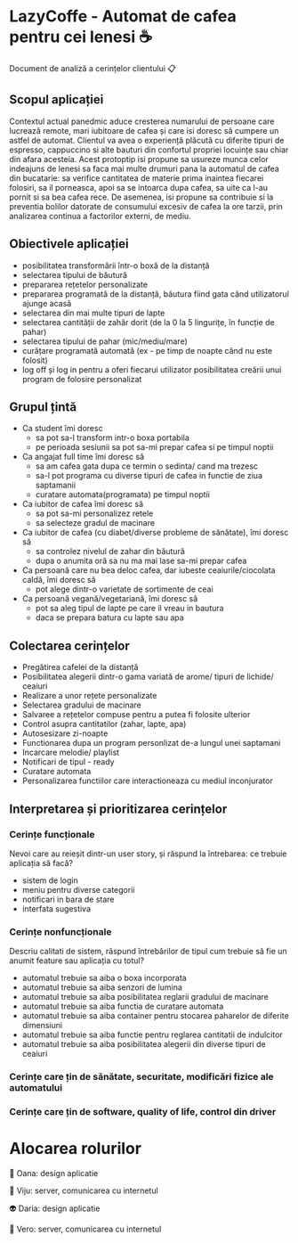 # LazyCoffe - Automat de cafea pentru cei lenesi :coffee:
Document de analiză a cerințelor clientului :clipboard:

## Scopul aplicației
Contextul actual panedmic aduce cresterea numarului de persoane care lucrează remote, mari iubitoare de cafea și care isi doresc să cumpere un astfel de automat. Clientul va avea o experiență plăcută cu diferite tipuri de espresso, cappuccino si alte bauturi din confortul propriei locuințe sau chiar din afara acesteia. Acest protoptip isi propune sa usureze munca celor indeajuns de lenesi sa faca mai multe drumuri pana la automatul de cafea din bucatarie: sa verifice cantitatea de materie prima inaintea fiecarei folosiri, sa il porneasca, apoi sa se intoarca dupa cafea, sa uite ca l-au pornit si sa bea cafea rece. De asemenea, isi propune sa contribuie si la preventia bolilor datorate de consumului excesiv de cafea la ore tarzii, prin analizarea continua a factorilor externi, de mediu. 
 
## Obiectivele aplicației
- posibilitatea transformării într-o boxă de la distanță
- selectarea tipului de băutură 
- prepararea rețetelor personalizate
- prepararea programată de la distanță, băutura fiind gata când utilizatorul ajunge acasă
- selectarea din mai multe tipuri de lapte
- selectarea cantității de zahăr dorit (de la 0 la 5 lingurițe, în funcție de pahar)
- selectarea tipului de pahar (mic/mediu/mare)
- curățare programată automată (ex - pe timp de noapte când nu este folosit) 
- log off și log in pentru a oferi fiecarui utilizator posibilitatea creării unui program de folosire personalizat

## Grupul țintă
- Ca student îmi doresc
  - sa pot sa-l transform intr-o boxa portabila
  - pe perioada sesiunii sa pot sa-mi prepar cafea si pe timpul noptii
- Ca angajat full time îmi doresc să
  - sa am cafea gata dupa ce termin o sedinta/ cand ma trezesc
  - sa-l pot programa cu diverse tipuri de cafea in functie de ziua saptamanii
  - curatare automata(programata) pe timpul noptii
- Ca iubitor de cafea îmi doresc să
  - sa pot sa-mi personalizez retele
  - sa selecteze gradul de macinare
- Ca iubitor de cafea (cu diabet/diverse probleme de sănătate), îmi doresc să
  - sa controlez nivelul de zahar din băutură
  - dupa o anumita oră sa nu ma mai lase sa-mi prepar cafea 
- Ca persoană care nu bea deloc cafea, dar iubeste ceaiurile/ciocolata caldă, îmi doresc să
  - pot alege dintr-o varietate de sortimente de ceai
- Ca persoană vegană/vegetariană, îmi doresc să
  - pot sa aleg tipul de lapte pe care il vreau in bautura
  - daca se prepara batura cu lapte sau apa

## Colectarea cerințelor
- Pregătirea cafelei de la distanță 
- Posibilitatea alegerii dintr-o gama variată de arome/ tipuri de lichide/ ceaiuri
- Realizare a unor rețete personalizate 
- Selectarea gradului de macinare 
- Salvaree a rețetelor compuse pentru a putea fi folosite ulterior
- Control asupra cantitatilor (zahar, lapte, apa)
- Autosesizare zi-noapte
- Functionarea dupa un program personlizat de-a lungul unei saptamani
- Incarcare melodie/ playlist 
- Notificari de tipul - ready
- Curatare automata
- Personalizarea functiilor care interactioneaza cu mediul inconjurator

## Interpretarea și prioritizarea cerințelor 

### Cerințe funcționale
Nevoi care au reieșit dintr-un user story, și răspund la întrebarea: ce trebuie aplicația să facă?

- sistem de login
- meniu pentru diverse categorii
- notificari in bara de stare
- interfata sugestiva
 
### Cerințe nonfuncționale
Descriu calitati de sistem, răspund întrebărilor de tipul cum trebuie să fie un anumit feature sau aplicația cu totul?

- automatul trebuie sa aiba o boxa incorporata
- automatul trebuie sa aiba senzori de lumina
- automatul trebuie sa aiba posibilitatea reglarii gradului de macinare
- automatul trebuie sa aiba functia de curatare automata
- automatul trebuie sa aiba container pentru stocarea paharelor de diferite dimensiuni
- automatul trebuie sa aiba functie pentru reglarea cantitatii de indulcitor
- automatul trebuie sa aiba posibilitatea alegerii din diverse tipuri de ceaiuri

### Cerințe care țin de sănătate, securitate, modificări fizice ale automatului

### Cerințe care țin de software, quality of life, control din driver

# Alocarea rolurilor
:ghost: Oana: design aplicatie

:space_invader: Viju: server, comunicarea cu internetul

:alien: Daria: design aplicatie

:robot: Vero: server, comunicarea cu internetul
